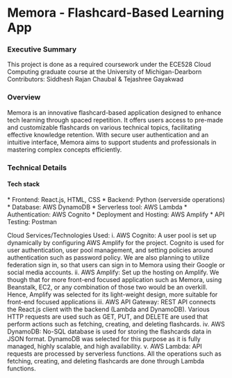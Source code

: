 <h1 style={{ font-weight:"bold" }}>Memora - Flashcard-Based Learning App</h1>

<h3>Executive Summary</h3>

This project is done as a required coursework under the ECE528 Cloud Computing graduate course at the University of Michigan-Dearborn
Contributors: Siddhesh Rajan Chaubal & Tejashree Gayakwad

<h3>Overview</h3>
Memora is an innovative flashcard-based application designed to enhance tech learning through spaced repetition. It offers users access to pre-made and customizable flashcards on various technical topics, facilitating effective knowledge retention. With secure user authentication and an intuitive interface, Memora aims to support students and professionals in mastering complex concepts efficiently.


<h3>Technical Details</h3>
<h4>Tech stack</h4>
* Frontend: React.js, HTML, CSS
* Backend: Python (serverside operations)
* Database: AWS DynamoDB
* Serverless tool: AWS Lambda
* Authentication: AWS Cognito
* Deployment and Hosting: AWS Amplify
* API Testing: Postman

Cloud Services/Technologies Used:
i. AWS Cognito: A user pool is set up dynamically by configuring AWS Amplify for the project. Cognito is used for user authentication, user pool management, and setting policies around authentication such as password policy. We are also planning to utilize federation sign in, so that users can sign in to Memora using their Google or social media accounts.
ii. AWS Amplify: Set up the hosting on Amplify. We though that for more front-end focused application such as Memora, using Beanstalk, EC2, or any combination of
those two would be an overkill. Hence, Amplify was selected for its light-weight design, more suitable for front-end focused applications
iii. AWS API Gateway: REST API connects the React.js client with the backend (Lambda and DynamoDB). Various HTTP requests are used such as GET, PUT, and DELETE are used that perform actions such as fetching, creating, and deleting flashcards. 
iv. AWS DynamoDB: No-SQL database is used for storing the flashcards data in JSON format. DynamoDB was selected for this purpose as it is fully managed, highly scalable, and high availability.
v. AWS Lambda: API requests are processed by serverless functions. All the operations such as fetching, creating, and deleting flashcards are done through Lambda functions.
